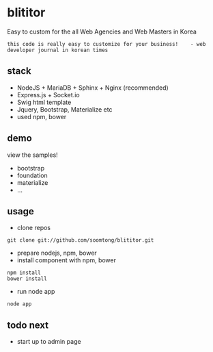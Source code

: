 blititor
========

Easy to custom for the all Web Agencies and Web Masters in Korea

    this code is really easy to customize for your business!    - web developer journal in korean times

## stack

- NodeJS + MariaDB + Sphinx + Nginx (recommended)
- Express.js + Socket.io
- Swig html template
- Jquery, Bootstrap, Materialize etc
- used npm, bower

## demo

view the samples!

- bootstrap
- foundation
- materialize
- ...

## usage

- clone repos
```shell
git clone git://github.com/soomtong/blititor.git
```

- prepare nodejs, npm, bower
- install component with npm, bower
```shell
npm install
bower install
```

- run node app
```shell
node app
```

## todo next

- start up to admin page
